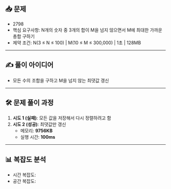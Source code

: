 ## 📥 문제
- 2798
- 핵심 요구사항: N개의 숫자 중 3개의 합이 M을 넘지 않으면서 M에 최대한 가까운 총합 구하기
- 제약 조건: N(3 ≤ N ≤ 100) | M(10 ≤ M ≤ 300,000) | 1초 | 128MB

---

## ✍️ 풀이 아이디어
- 모든 수의 조합을 구하고 M을 넘지 않는 최댓값 갱신

---

## 🛠️ 문제 풀이 과정
1. **시도 1 (실패)**: 모든 값을 저장해서 다시 정렬하려고 함
2. **시도 2 (성공)**: 최댓값만 갱신
   - 메모리: **9756KB**  
   - 실행 시간: **100ms**

---

## 📊 복잡도 분석
- 시간 복잡도: 
- 공간 복잡도: 